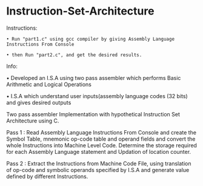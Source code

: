 # Instruction-Set-Architecture


Instructions:

	• Run "part1.c" using gcc compiler by giving Assembly Language Instructions From Console
	
	• then Run "part2.c", and get the desired results.
	
	
	
Info:

• 	Developed an I.S.A using two pass assembler which performs 
	Basic Arithmetic and Logical Operations
	
• 	I.S.A which understand user inputs(assembly language codes (32 bits) and gives desired outputs




Two pass assembler Implementation with hypothetical Instruction Set Architecture using C.

Pass 1 : 	Read Assembly Language Instructions From Console and create the Symbol Table, mnemonic op-code table and operand fields
			and convert the whole Instructions into Machine Level Code.
			Determine the storage required for each Assembly Language statement and Updation of location counter.
			
Pass 2 :	Extract the Instructions from Machine Code File, using translation of op-code and symbolic operands specified by I.S.A
			and generate value defined by different Instructions.



